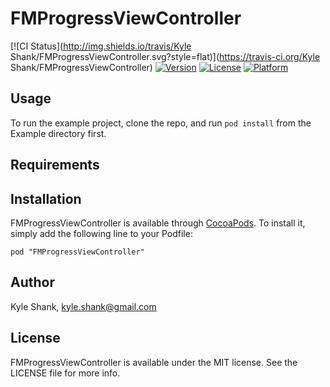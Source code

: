 # FMProgressViewController

[![CI Status](http://img.shields.io/travis/Kyle Shank/FMProgressViewController.svg?style=flat)](https://travis-ci.org/Kyle Shank/FMProgressViewController)
[![Version](https://img.shields.io/cocoapods/v/FMProgressViewController.svg?style=flat)](http://cocoadocs.org/docsets/FMProgressViewController)
[![License](https://img.shields.io/cocoapods/l/FMProgressViewController.svg?style=flat)](http://cocoadocs.org/docsets/FMProgressViewController)
[![Platform](https://img.shields.io/cocoapods/p/FMProgressViewController.svg?style=flat)](http://cocoadocs.org/docsets/FMProgressViewController)

## Usage

To run the example project, clone the repo, and run `pod install` from the Example directory first.

## Requirements

## Installation

FMProgressViewController is available through [CocoaPods](http://cocoapods.org). To install
it, simply add the following line to your Podfile:

    pod "FMProgressViewController"

## Author

Kyle Shank, kyle.shank@gmail.com

## License

FMProgressViewController is available under the MIT license. See the LICENSE file for more info.

